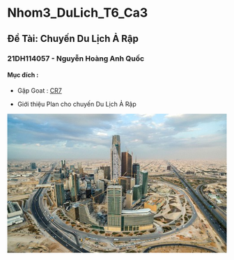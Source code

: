 # Nhom3_DuLich_T6_Ca3
## Đề Tài: Chuyến Du Lịch Ả Rập
### 21DH114057 - Nguyễn Hoàng Anh Quốc

#### Mục đích : 
- Gặp Goat :  [ CR7 ](https://vi.wikipedia.org/wiki/Cristiano_Ronaldo)

- Giới thiệu Plan cho chuyến Du Lịch Ả Rập
<p align="center">
  <img src="arap.jpg" alt="Size Limit CLI" width="738">
</p>


 


